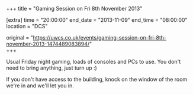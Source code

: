 +++
title = "Gaming Session on Fri 8th November 2013"

[extra]
time = "20:00:00"
end_date = "2013-11-09"
end_time = "08:00:00"
location = "DCS"

original = "https://uwcs.co.uk/events/gaming-session-on-fri-8th-november-2013-1474489083894/"    
+++

Usual Friday night gaming, loads of consoles and PCs to use. You don't need to bring anything, just turn up :)

If you don't have access to the building, knock on the window of the room we're in and we'll let you in.

